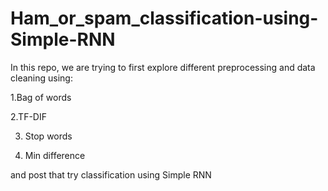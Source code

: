 # Ham_or_spam_classification-using-Simple-RNN
In this repo, we are trying to first explore different preprocessing and data cleaning using:

1.Bag of words

2.TF-DIF

3. Stop words

4. Min difference


and post that try classification using Simple RNN
